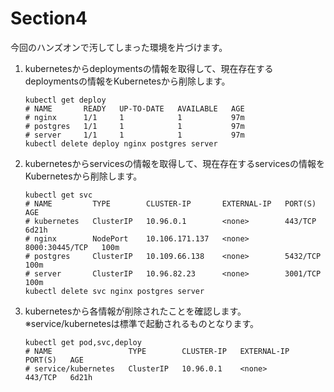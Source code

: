 # Section4

今回のハンズオンで汚してしまった環境を片づけます。

1. kubernetesからdeploymentsの情報を取得して、現在存在するdeploymentsの情報をKubernetesから削除します。

    ```shell
    kubectl get deploy
    # NAME       READY   UP-TO-DATE   AVAILABLE   AGE
    # nginx      1/1     1            1           97m
    # postgres   1/1     1            1           97m
    # server     1/1     1            1           97m
    kubectl delete deploy nginx postgres server
    ```

2. kubernetesからservicesの情報を取得して、現在存在するservicesの情報をKubernetesから削除します。

    ```shell
    kubectl get svc
    # NAME         TYPE        CLUSTER-IP       EXTERNAL-IP   PORT(S)          AGE  
    # kubernetes   ClusterIP   10.96.0.1        <none>        443/TCP          6d21h
    # nginx        NodePort    10.106.171.137   <none>        8000:30445/TCP   100m 
    # postgres     ClusterIP   10.109.66.138    <none>        5432/TCP         100m 
    # server       ClusterIP   10.96.82.23      <none>        3001/TCP         100m
    kubectl delete svc nginx postgres server
    ```

3. kubernetesから各情報が削除されたことを確認します。  
    ※service/kubernetesは標準で起動されるものとなります。

    ```shell
    kubectl get pod,svc,deploy
    # NAME                 TYPE        CLUSTER-IP   EXTERNAL-IP   PORT(S)   AGE
    # service/kubernetes   ClusterIP   10.96.0.1    <none>        443/TCP   6d21h
    ```
